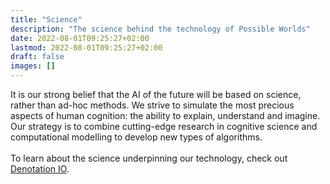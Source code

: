 ```yaml
---
title: "Science"
description: "The science behind the technology of Possible Worlds"
date: 2022-08-01T09:25:27+02:00
lastmod: 2022-08-01T09:25:27+02:00
draft: false
images: []
---
```


It is our strong belief that the AI of the future will be based on science, rather than ad-hoc methods. We strive to simulate the most precious aspects of human cognition: the ability to explain, understand and imagine. Our strategy is to combine cutting-edge research in cognitive science and computational modelling to develop new types of algorithms.
<br><br>
To learn about the science underpinning our technology, check out<br> <a href="https://denotation.io/">Denotation IO</a>.
